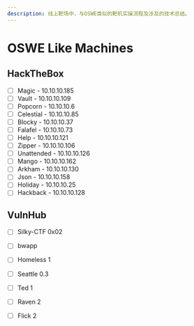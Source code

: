 ```yaml
---
description: 线上靶场中，与OSWE类似的靶机实操流程及涉及的技术总结。
---
```


# OSWE Like Machines

## HackTheBox

* [ ] Magic - 10.10.10.185
* [ ] Vault - 10.10.10.109
* [ ] Popcorn - 10.10.10.6
* [ ] Celestial - 10.10.10.85
* [ ] Blocky - 10.10.10.37
* [ ] Falafel - 10.10.10.73
* [ ] Help - 10.10.10.121
* [ ] Zipper - 10.10.10.106
* [ ] Unattended - 10.10.10.126
* [ ] Mango - 10.10.10.162
* [ ] Arkham - 10.10.10.130
* [ ] Json - 10.10.10.158
* [ ] Holiday - 10.10.10.25
* [ ] Hackback - 10.10.10.128

## VulnHub

* [ ] Silky-CTF 0x02
* [ ] bwapp
* [ ] Homeless 1
* [ ] Seattle 0.3
* [ ] Ted 1
* [ ] Raven 2
* [ ] Flick 2

